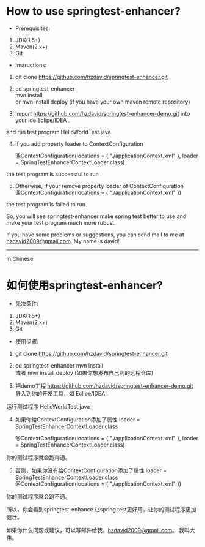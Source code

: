 # How to use springtest-enhancer?

- Prerequisites:

1. JDK(1.5+) 
2. Maven(2.x+)
3. Git 


- Instructions:

1.  git clone https://github.com/hzdavid/springtest-enhancer.git

2.  cd springtest-enhancer   
    mvn install   
    or mvn install deploy (if you have your own maven remote repository)

3.  import https://github.com/hzdavid/springtest-enhancer-demo.git into your ide Eclipe/IDEA .

and run test program  HelloWorldTest.java

4.  if you add property loader to  ContextConfiguration

	@ContextConfiguration(locations = { "./applicationContext.xml" }, loader = SpringTestEnhancerContextLoader.class)

the test program is successful to run .

5.  Otherwise, if your remove property loader of  ContextConfiguration    
	@ContextConfiguration(locations = { "./applicationContext.xml" })

the test program is failed to run.

So,  you will see springtest-enhancer make spring test better to use and make your test program much more rubust. 

If you have some problems or suggestions, you can send mail to me at hzdavid2009@gmail.com. My name is david!


***	

In Chinese:


# 如何使用springtest-enhancer?

- 先决条件:

1. JDK(1.5+) 
2. Maven(2.x+)
3. Git 


- 使用步骤:

1.  git clone https://github.com/hzdavid/springtest-enhancer.git

2.   cd springtest-enhancer
    mvn install     
    或者 mvn install deploy (如果你想发布自己到的远程仓库)

3.  把demo工程 https://github.com/hzdavid/springtest-enhancer-demo.git 导入到你的开发工具，如  Eclipe/IDEA .

运行测试程序  HelloWorldTest.java

4.  如果你给ContextConfiguration添加了属性 loader = SpringTestEnhancerContextLoader.class

	@ContextConfiguration(locations = { "./applicationContext.xml" }, loader = SpringTestEnhancerContextLoader.class)

你的测试程序就会跑得通。

5. 否则，如果你没有给ContextConfiguration添加了属性 loader = SpringTestEnhancerContextLoader.class
	@ContextConfiguration(locations = { "./applicationContext.xml" })

你的测试程序就会跑不通。

所以，你会看到springtest-enhance 让spring test更好用。让你的测试程序更加健壮。 

如果你什么问题或建议，可以写邮件给我。hzdavid2009@gmail.com。 我叫大伟。











 